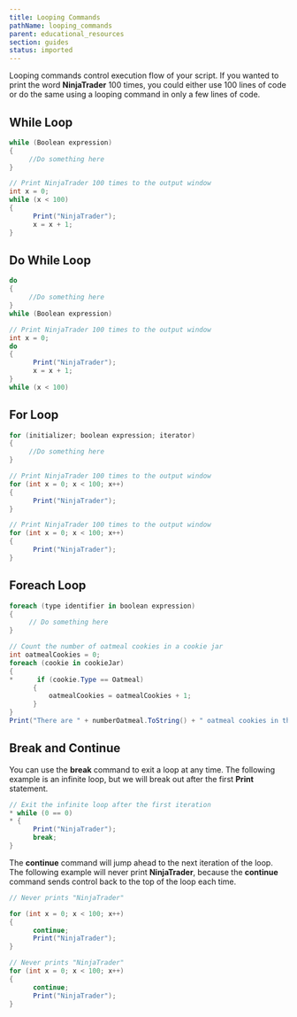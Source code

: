 ```yaml
---
title: Looping Commands
pathName: looping_commands
parent: educational_resources
section: guides
status: imported
---
```


Looping commands control execution flow of your script. If you wanted to print the word **NinjaTrader** 100 times, you could either use 100 lines of code or do the same using a looping command in only a few lines of code.

## While Loop

```csharp
while (Boolean expression)
{
     //Do something here
}
```

```csharp
// Print NinjaTrader 100 times to the output window
int x = 0;
while (x < 100)
{
      Print("NinjaTrader");
      x = x + 1;
}
```

## Do While Loop

```csharp
do
{
     //Do something here
}
while (Boolean expression)
```

```csharp
// Print NinjaTrader 100 times to the output window
int x = 0;
do
{
      Print("NinjaTrader");
      x = x + 1;
}
while (x < 100)
```

## For Loop

```csharp
for (initializer; boolean expression; iterator)
{
     //Do something here
}
```

```csharp
// Print NinjaTrader 100 times to the output window
for (int x = 0; x < 100; x++)
{
      Print("NinjaTrader");
}
```

```csharp
// Print NinjaTrader 100 times to the output window
for (int x = 0; x < 100; x++)
{
      Print("NinjaTrader");
}
```

## Foreach Loop

```csharp
foreach (type identifier in boolean expression)
{
     // Do something here
}
```

```csharp
// Count the number of oatmeal cookies in a cookie jar
int oatmealCookies = 0;
foreach (cookie in cookieJar)
{
*      if (cookie.Type == Oatmeal)
      {
          oatmealCookies = oatmealCookies + 1;
      }
}
Print("There are " + numberOatmeal.ToString() + " oatmeal cookies in the cookie jar.");
```

## Break and Continue

You can use the **break** command to exit a loop at any time. The following example is an infinite loop, but we will break out after the first **Print** statement.

```csharp
// Exit the infinite loop after the first iteration
* while (0 == 0)
* {
      Print("NinjaTrader");
      break;
}
```

The **continue** command will jump ahead to the next iteration of the loop. The following example will never print **NinjaTrader**, because the **continue** command sends control back to the top of the loop each time.

```csharp
// Never prints "NinjaTrader"

for (int x = 0; x < 100; x++)
{
      continue;
      Print("NinjaTrader");
}
```

```csharp
// Never prints "NinjaTrader"
for (int x = 0; x < 100; x++)
{
      continue;
      Print("NinjaTrader");
}
```
